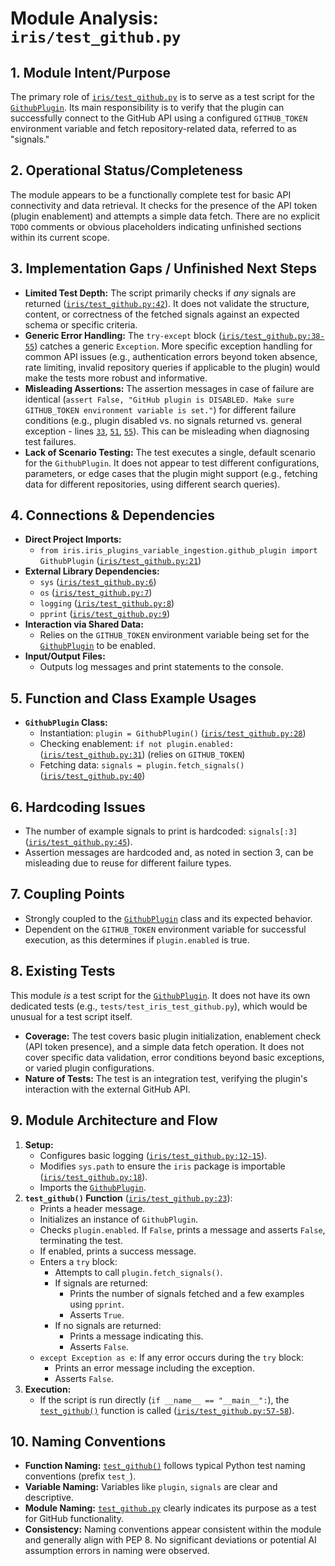 # Module Analysis: `iris/test_github.py`

## 1. Module Intent/Purpose

The primary role of [`iris/test_github.py`](../../../iris/test_github.py) is to serve as a test script for the [`GithubPlugin`](../../../iris/iris_plugins_variable_ingestion/github_plugin.py). Its main responsibility is to verify that the plugin can successfully connect to the GitHub API using a configured `GITHUB_TOKEN` environment variable and fetch repository-related data, referred to as "signals."

## 2. Operational Status/Completeness

The module appears to be a functionally complete test for basic API connectivity and data retrieval. It checks for the presence of the API token (plugin enablement) and attempts a simple data fetch. There are no explicit `TODO` comments or obvious placeholders indicating unfinished sections within its current scope.

## 3. Implementation Gaps / Unfinished Next Steps

*   **Limited Test Depth:** The script primarily checks if *any* signals are returned ([`iris/test_github.py:42`](../../../iris/test_github.py:42)). It does not validate the structure, content, or correctness of the fetched signals against an expected schema or specific criteria.
*   **Generic Error Handling:** The `try-except` block ([`iris/test_github.py:38-55`](../../../iris/test_github.py:38-55)) catches a generic `Exception`. More specific exception handling for common API issues (e.g., authentication errors beyond token absence, rate limiting, invalid repository queries if applicable to the plugin) would make the tests more robust and informative.
*   **Misleading Assertions:** The assertion messages in case of failure are identical (`assert False, "GitHub plugin is DISABLED. Make sure GITHUB_TOKEN environment variable is set."`) for different failure conditions (e.g., plugin disabled vs. no signals returned vs. general exception - lines [`33`](../../../iris/test_github.py:33), [`51`](../../../iris/test_github.py:51), [`55`](../../../iris/test_github.py:55)). This can be misleading when diagnosing test failures.
*   **Lack of Scenario Testing:** The test executes a single, default scenario for the `GithubPlugin`. It does not appear to test different configurations, parameters, or edge cases that the plugin might support (e.g., fetching data for different repositories, using different search queries).

## 4. Connections & Dependencies

*   **Direct Project Imports:**
    *   `from iris.iris_plugins_variable_ingestion.github_plugin import GithubPlugin` ([`iris/test_github.py:21`](../../../iris/test_github.py:21))
*   **External Library Dependencies:**
    *   `sys` ([`iris/test_github.py:6`](../../../iris/test_github.py:6))
    *   `os` ([`iris/test_github.py:7`](../../../iris/test_github.py:7))
    *   `logging` ([`iris/test_github.py:8`](../../../iris/test_github.py:8))
    *   `pprint` ([`iris/test_github.py:9`](../../../iris/test_github.py:9))
*   **Interaction via Shared Data:**
    *   Relies on the `GITHUB_TOKEN` environment variable being set for the [`GithubPlugin`](../../../iris/iris_plugins_variable_ingestion/github_plugin.py) to be enabled.
*   **Input/Output Files:**
    *   Outputs log messages and print statements to the console.

## 5. Function and Class Example Usages

*   **`GithubPlugin` Class:**
    *   Instantiation: `plugin = GithubPlugin()` ([`iris/test_github.py:28`](../../../iris/test_github.py:28))
    *   Checking enablement: `if not plugin.enabled:` ([`iris/test_github.py:31`](../../../iris/test_github.py:31)) (relies on `GITHUB_TOKEN`)
    *   Fetching data: `signals = plugin.fetch_signals()` ([`iris/test_github.py:40`](../../../iris/test_github.py:40))

## 6. Hardcoding Issues

*   The number of example signals to print is hardcoded: `signals[:3]` ([`iris/test_github.py:45`](../../../iris/test_github.py:45)).
*   Assertion messages are hardcoded and, as noted in section 3, can be misleading due to reuse for different failure types.

## 7. Coupling Points

*   Strongly coupled to the [`GithubPlugin`](../../../iris/iris_plugins_variable_ingestion/github_plugin.py) class and its expected behavior.
*   Dependent on the `GITHUB_TOKEN` environment variable for successful execution, as this determines if `plugin.enabled` is true.

## 8. Existing Tests

This module *is* a test script for the [`GithubPlugin`](../../../iris/iris_plugins_variable_ingestion/github_plugin.py). It does not have its own dedicated tests (e.g., `tests/test_iris_test_github.py`), which would be unusual for a test script itself.
*   **Coverage:** The test covers basic plugin initialization, enablement check (API token presence), and a simple data fetch operation. It does not cover specific data validation, error conditions beyond basic exceptions, or varied plugin configurations.
*   **Nature of Tests:** The test is an integration test, verifying the plugin's interaction with the external GitHub API.

## 9. Module Architecture and Flow

1.  **Setup:**
    *   Configures basic logging ([`iris/test_github.py:12-15`](../../../iris/test_github.py:12-15)).
    *   Modifies `sys.path` to ensure the `iris` package is importable ([`iris/test_github.py:18`](../../../iris/test_github.py:18)).
    *   Imports the [`GithubPlugin`](../../../iris/iris_plugins_variable_ingestion/github_plugin.py).
2.  **`test_github()` Function** ([`iris/test_github.py:23`](../../../iris/test_github.py:23)):
    *   Prints a header message.
    *   Initializes an instance of `GithubPlugin`.
    *   Checks `plugin.enabled`. If `False`, prints a message and asserts `False`, terminating the test.
    *   If enabled, prints a success message.
    *   Enters a `try` block:
        *   Attempts to call `plugin.fetch_signals()`.
        *   If signals are returned:
            *   Prints the number of signals fetched and a few examples using `pprint`.
            *   Asserts `True`.
        *   If no signals are returned:
            *   Prints a message indicating this.
            *   Asserts `False`.
    *   `except Exception as e`: If any error occurs during the `try` block:
        *   Prints an error message including the exception.
        *   Asserts `False`.
3.  **Execution:**
    *   If the script is run directly (`if __name__ == "__main__":`), the [`test_github()`](../../../iris/test_github.py:23) function is called ([`iris/test_github.py:57-58`](../../../iris/test_github.py:57-58)).

## 10. Naming Conventions

*   **Function Naming:** [`test_github()`](../../../iris/test_github.py:23) follows typical Python test naming conventions (prefix `test_`).
*   **Variable Naming:** Variables like `plugin`, `signals` are clear and descriptive.
*   **Module Naming:** [`test_github.py`](../../../iris/test_github.py) clearly indicates its purpose as a test for GitHub functionality.
*   **Consistency:** Naming conventions appear consistent within the module and generally align with PEP 8. No significant deviations or potential AI assumption errors in naming were observed.